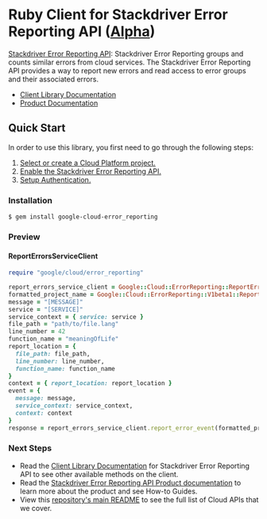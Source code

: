 # Ruby Client for Stackdriver Error Reporting API ([Alpha](https://github.com/GoogleCloudPlatform/google-cloud-ruby#versioning))

[Stackdriver Error Reporting API][Product Documentation]: 
Stackdriver Error Reporting groups and counts similar errors from cloud services. The Stackdriver Error Reporting API provides a way to report new errors and read access to error groups and their associated errors.
- [Client Library Documentation][]
- [Product Documentation][]

## Quick Start
In order to use this library, you first need to go through the following steps:

1. [Select or create a Cloud Platform project.](https://console.cloud.google.com/project)
2. [Enable the Stackdriver Error Reporting API.](https://console.cloud.google.com/apis/api/error-reporting)
3. [Setup Authentication.](https://googlecloudplatform.github.io/google-cloud-ruby/#/docs/google-cloud/master/guides/authentication)

### Installation
```
$ gem install google-cloud-error_reporting
```

### Preview
#### ReportErrorsServiceClient
```rb
require "google/cloud/error_reporting"

report_errors_service_client = Google::Cloud::ErrorReporting::ReportErrors.new
formatted_project_name = Google::Cloud::ErrorReporting::V1beta1::ReportErrorsServiceClient.project_path(project_id)
message = "[MESSAGE]"
service = "[SERVICE]"
service_context = { service: service }
file_path = "path/to/file.lang"
line_number = 42
function_name = "meaningOfLife"
report_location = {
  file_path: file_path,
  line_number: line_number,
  function_name: function_name
}
context = { report_location: report_location }
event = {
  message: message,
  service_context: service_context,
  context: context
}
response = report_errors_service_client.report_error_event(formatted_project_name, event)
```

### Next Steps
- Read the [Client Library Documentation][] for Stackdriver Error Reporting API to see other available methods on the client.
- Read the [Stackdriver Error Reporting API Product documentation][Product Documentation] to learn more about the product and see How-to Guides.
- View this [repository's main README](https://github.com/GoogleCloudPlatform/google-cloud-ruby/blob/master/README.md) to see the full list of Cloud APIs that we cover.

[Client Library Documentation]: https://googlecloudplatform.github.io/google-cloud-ruby/#/docs/google-cloud-error_reporting/latest/google/devtools/clouderrorreporting/v1beta1
[Product Documentation]: https://cloud.google.com/error-reporting